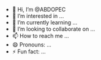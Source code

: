 - 👋 Hi, I’m @ABDOPEC
- 👀 I’m interested in ...
- 🌱 I’m currently learning ...
- 💞️ I’m looking to collaborate on ...
- 📫 How to reach me ...
- 😄 Pronouns: ...
- ⚡ Fun fact: ...

<!---
ABDOPEC/ABDOPEC is a ✨ special ✨ repository because its `README.md` (this file) appears on your GitHub profile.
You can click the Preview link to take a look at your changes.
--->
